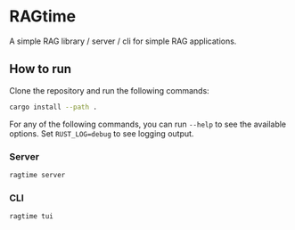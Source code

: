 # RAGtime

A simple RAG library / server / cli for simple RAG applications.

## How to run

Clone the repository and run the following commands:

```bash
cargo install --path .
```

For any of the following commands, you can run `--help` to see the available options. Set `RUST_LOG=debug` to see 
logging output.

### Server

```bash
ragtime server
```

### CLI

```bash
ragtime tui
```